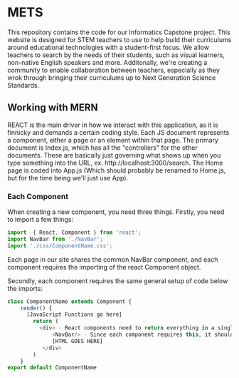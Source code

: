 # METS 


This repository contains the code for our Informatics Capstone project. This website is designed for STEM teachers to use to help build their curriculums around educational technologies with a student-first focus. We allow teachers to search by the needs of their students, such as visual learners, non-native English speakers and more. Additonally, we're creating a community to enable collaboration between teachers, especially as they wrok through bringing their curriculums up to Next Generation Science Standards. 

## Working with MERN

REACT is the main driver in how we interact with this application, as it is finnicky and demands a certain coding style. Each JS document represents a component, either a page or an element within that page. The primary document is Index.js, which has all the "controllers" for the other documents. These are basically just governing what shows up when you type something into the URL, ex. http://localhost:3000/search. The Home page is coded into App.js (Which should probably be renamed to Home.js, but for the time being we'll just use App). 

### Each Component ###

When creating a new component, you need three things. Firstly, you need to import a few things: 
```javascript
import  { React, Component } from 'react';
import NavBar from './NavBar';
import './css/ComponentName.css';
```

Each page in our site shares the common NavBar component, and each component requires the importing of the react Component object. 

Secondly, each component requires the same general setup of code below the imports: 
```javascript
class ComponentName extends Component {
    render() {
      [JavaScript Functions go here]
        return (
          <div> - React components need to return everything in a single wrapper tag, usually given a custom class for formatting. 
              <NavBar/> - Since each component requires this, it should almost always go at the top
              [HTML GOES HERE]
           </div>
        )
    }
export default ComponentName
```
